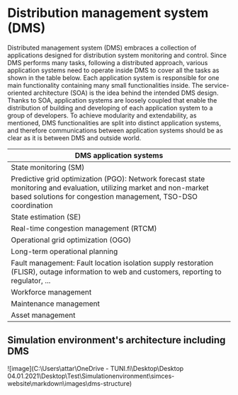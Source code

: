 # Distribution management system (DMS)

Distributed management system (DMS) embraces a collection of applications designed for distribution system monitoring and control.
Since DMS performs many tasks, following a distributed approach, various application systems need to operate inside DMS to cover all the tasks as shown in the table below.
Each application system is responsible for one main functionality containing many small functionalities inside.
The service-oriented architecture (SOA) is the idea behind the intended DMS design.
Thanks to SOA, application systems are loosely coupled that enable the distribution of building and developing of each application system to a group of developers.
To achieve modularity and extendability, as mentioned, DMS functionalities are split into distinct application systems, and therefore communications between application systems should be as clear as it is between DMS and outside world.

|DMS application systems   |
| ----------- |
| State monitoring (SM)|
| Predictive grid optimization (PGO):  Network forecast state monitoring and evaluation, utilizing market and non-market based solutions for congestion management, TSO-DSO coordination|
| State estimation (SE)|
| Real-time congestion management (RTCM)|
| Operational grid optimization (OGO)|
| Long-term operational planning|
| Fault management:  Fault location isolation supply restoration (FLISR), outage information to web and customers, reporting to regulator, ...|
| Workforce management|
| Maintenance management|
| Asset management|

## Simulation environment's architecture including DMS

![image](C:\Users\attar\OneDrive - TUNI.fi\Desktop\Desktop 04.01.2021\Desktop\Test\Simulationenvironment\simces-website\markdown\images\dms-structure)
